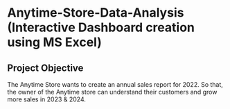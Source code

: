 # Anytime-Store-Data-Analysis (Interactive Dashboard creation using MS Excel)
## Project Objective
The Anytime Store wants to create an annual sales report for 2022. So that, the owner of the Anytime store can understand their customers and grow more sales in 2023 & 2024.
